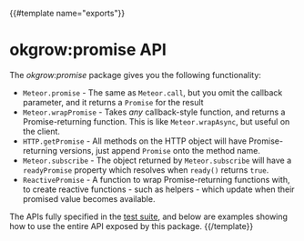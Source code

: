 {{#template name="exports"}}
# okgrow:promise API

The *okgrow:promise* package gives you the following functionality:

  - `Meteor.promise` - The same as `Meteor.call`, but you omit the callback parameter, and it returns a `Promise` for the result
  - `Meteor.wrapPromise` - Takes *any* callback-style function, and returns a Promise-returning function.
    This is like `Meteor.wrapAsync`, but useful on the client.
  - `HTTP.getPromise` - All methods on the HTTP object will have Promise-returning versions, just append `Promise` onto the method name.
  - `Meteor.subscribe` - The object returned by `Meteor.subscribe` will have a `readyPromise` property which resolves when `ready()` returns `true`.
  - `ReactivePromise` - A function to wrap Promise-returning functions with, to create reactive functions - such as helpers - which update when their promised value becomes available.

The APIs fully specified in the [test suite](http://github.com/okgrow/meteor-promise/tree/master/tests/), and below are examples showing how to use the entire API exposed by this package.
{{/template}}
